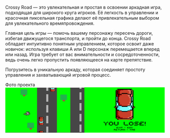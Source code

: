 Crossy Road — это увлекательная и простая в освоении аркадная игра, подходящая для широкого круга игроков. Её легкость в управлении и красочная пиксельная графика делают её привлекательным выбором для увлекательного времяпровождения.

Главная цель игры — помочь вашему персонажу пересечь дороги, избегая движущегося транспорта, и пройти до конца. Crossy Road обладает интуитивно понятным управлением, которое освоит даже новичок: используя клавиши A или D персонаж перемещается вперед или назад. Игра требует от вас внимательности и сосредоточенности, ведь очень легко пропустить появляющееся на карте препятствие.

Погрузитесь в уникальную аркаду, которая соединяет простоту управления и захватывающий игровой процесс.

Фото проекта
![Image](https://github.com/tr3xkris/SUAI_CrossyRoad/blob/master/гитхаб.jpg)
